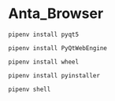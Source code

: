 # Anta_Browser


`pipenv install pyqt5`

`pipenv install PyQtWebEngine`

`pipenv install wheel `

`pipenv install pyinstaller`

`pipenv shell`

